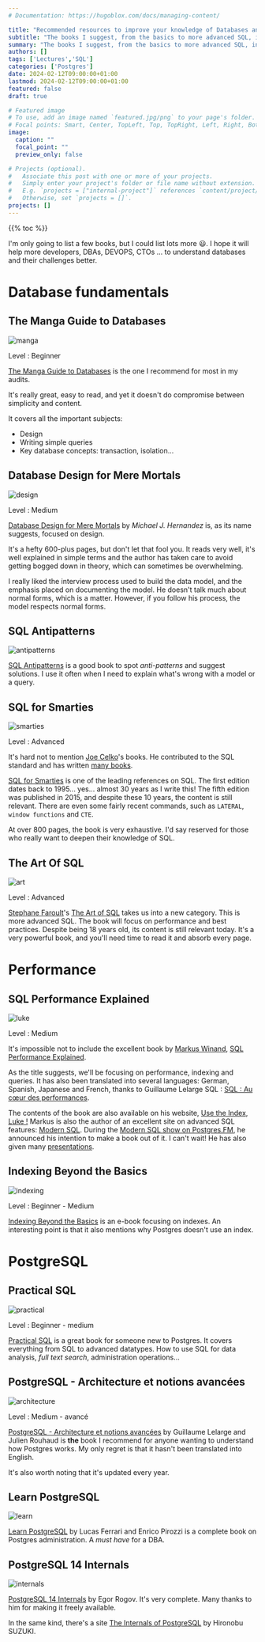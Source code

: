 ```yaml
---
# Documentation: https://hugoblox.com/docs/managing-content/

title: "Recommended resources to improve your knowledge of Databases and PostgreSQL"
subtitle: "The books I suggest, from the basics to more advanced SQL, including more specific references on Postgres."
summary: "The books I suggest, from the basics to more advanced SQL, including more specific references on Postgres."
authors: []
tags: ['Lectures','SQL']
categories: ['Postgres']
date: 2024-02-12T09:00:00+01:00
lastmod: 2024-02-12T09:00:00+01:00
featured: false
draft: true

# Featured image
# To use, add an image named `featured.jpg/png` to your page's folder.
# Focal points: Smart, Center, TopLeft, Top, TopRight, Left, Right, BottomLeft, Bottom, BottomRight.
image:
  caption: ""
  focal_point: ""
  preview_only: false

# Projects (optional).
#   Associate this post with one or more of your projects.
#   Simply enter your project's folder or file name without extension.
#   E.g. `projects = ["internal-project"]` references `content/project/deep-learning/index.md`.
#   Otherwise, set `projects = []`.
projects: []
---
```


{{% toc %}}

I'm only going to list a few books, but I could list lots more :smiley:. I hope it will help more developers, DBAs, DEVOPS, CTOs ... to understand databases and their challenges better.

# Database fundamentals

## The Manga Guide to Databases

![manga](manga.webp "The Manga Guide to Databases")


Level : Beginner

[The Manga Guide to Databases](https://nostarch.com/mg_databases.htm) is the one I recommend for most in my audits.

It's really great, easy to read, and yet it doesn't do compromise between simplicity and content.

It covers all the important subjects:

* Design
* Writing simple queries
* Key database concepts: transaction, isolation...


## Database Design for Mere Mortals

![design](design.jpg "Database Design for Mere Mortals")

Level : Medium

[Database Design for Mere Mortals](https://www.informit.com/store/database-design-for-mere-mortals-25th-anniversary-edition-9780136788041) by *Michael J. Hernandez* is, as its name suggests, focused on design.

It's a hefty 600-plus pages, but don't let that fool you. It reads very well, it's well explained in simple terms and the author has taken care to avoid getting bogged down in theory, which can sometimes be overwhelming.

I really liked the interview process used to build the data model, and the emphasis placed on documenting the model. He doesn't talk much about normal forms, which is a matter. However, if you follow his process, the model respects normal forms.


## SQL Antipatterns

![antipatterns](antipatterns.jpg "SQL Antipatterns")

[SQL Antipatterns](https://pragprog.com/titles/bksap1/sql-antipatterns-volume-1/) is a good book to spot *anti-patterns* and suggest solutions.
I use it often when I need to explain what's wrong with a model or a query.

## SQL for Smarties

![smarties](smarties.jpg "SQL for Smarties")

Level : Advanced

It's hard not to mention [Joe Celko](https://en.wikipedia.org/wiki/Joe_Celko)'s books. He contributed to the SQL standard and has written [many books](https://www.oreilly.com/pub/au/1919).

[SQL for Smarties](https://www.sciencedirect.com/book/9780128007617/joe-celkos-sql-for-smarties) is one of the leading references on SQL. The first edition dates back to 1995... yes... almost 30 years as I write this! The fifth edition was published in 2015, and despite these 10 years, the content is still relevant. There are even some fairly recent commands, such as ``LATERAL``, ``window functions`` and ``CTE``.

At over 800 pages, the book is very exhaustive. I'd say reserved for those who really want to deepen their knowledge of SQL.

## The Art Of SQL

![art](art.jpg "The Art Of SQL")

Level : Advanced

[Stephane Faroult](https://www.oreilly.com/pub/au/2005)'s [The Art of SQL](https://www.oreilly.com/library/view/the-art-of/0596008945/) takes us into a new category. This is more advanced SQL. The book will focus on performance and best practices. Despite being 18 years old, its content is still relevant today. It's a very powerful book, and you'll need time to read it and absorb every page.

# Performance


## SQL Performance Explained

![luke](luke.jpg "SQL Performance Explained")

Level : Medium

It's impossible not to include the excellent book by [Markus Winand](https://winand.at/), [SQL Performance Explained](https://sql-performance-explained.com).

As the title suggests, we'll be focusing on performance, indexing and queries. It has also been translated into several languages: German, Spanish, Japanese and French, thanks to Guillaume Lelarge SQL : [SQL : Au cœur des performances](https://sql-au-coeur-des-performances.fr/).

The contents of the book are also available on his website,  [Use the Index, Luke !](https://use-the-index-luke.com/) Markus is also the author of an excellent site on advanced SQL features: [Modern SQL](https://modern-sql.com/). During the [Modern SQL show on Postgres.FM](https://youtu.be/mGqqQg-dG-w?si=he4R6eTC_2VckAVA), he announced his intention to make a book out of it. I can't wait! He has also given many [presentations](https://winand.at/sql-slides-for-developers).

## Indexing Beyond the Basics

![indexing](indexing.png "Indexing Beyond the Basics")

Level : Beginner - Medium

[Indexing Beyond the Basics](https://sqlfordevs.com/ebooks/indexing) is an e-book focusing on indexes. An interesting point is that it also mentions why Postgres doesn't use an index.

# PostgreSQL

## Practical SQL

![practical](practical.webp "Practical SQL")

Level : Beginner - medium

[Practical SQL](https://nostarch.com/practical-sql-2nd-edition/) is a great book for someone new to Postgres. It covers everything from SQL to advanced datatypes. How to use SQL for data analysis, *full text search*, administration operations...

## PostgreSQL - Architecture et notions avancées

![architecture](architecture.png "PostgreSQL - Architecture et notions avancées")

Level : Medium - avancé

[PostgreSQL - Architecture et notions avancées](https://www.d-booker.fr/bases-de-donnees/805-1338-postgresql-architecture-et-notions-avancees-5ed.html#/21-option-consultation_en_ligne)
by Guillaume Lelarge and Julien Rouhaud is **the** book I recommend for anyone wanting to understand how Postgres works. My only regret is that it hasn't been translated into English.

It's also worth noting that it's updated every year.

## Learn PostgreSQL

![learn](learn.jpg "Learn PostgreSQL")

[Learn PostgreSQL](https://www.packtpub.com/product/learn-postgresql-second-edition/9781837635641) by Lucas Ferrari and Enrico Pirozzi is a complete book on Postgres administration. A *must have* for a DBA.


## PostgreSQL 14 Internals

![internals](internals.jpg "PostgreSQL 14 Internals")

[PostgreSQL 14 Internals](https://postgrespro.com/community/books/internals) by Egor Rogov. It's very complete. Many thanks to him for making it freely available.


In the same kind, there's a site [The Internals of PostgreSQL](https://www.interdb.jp/pg/) by Hironobu SUZUKI.


